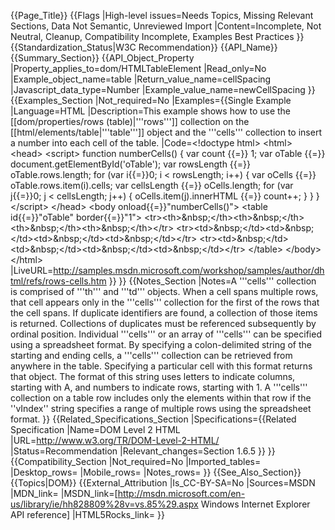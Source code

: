 {{Page_Title}}
{{Flags
|High-level issues=Needs Topics, Missing Relevant Sections, Data Not Semantic, Unreviewed Import
|Content=Incomplete, Not Neutral, Cleanup, Compatibility Incomplete, Examples Best Practices
}}
{{Standardization_Status|W3C Recommendation}}
{{API_Name}}
{{Summary_Section}}
{{API_Object_Property
|Property_applies_to=dom/HTMLTableElement
|Read_only=No
|Example_object_name=table
|Return_value_name=cellSpacing
|Javascript_data_type=Number
|Example_value_name=newCellSpacing
}}
{{Examples_Section
|Not_required=No
|Examples={{Single Example
|Language=HTML
|Description=This example shows how to use the [[dom/properties/rows (table)|'''rows''']] collection on the [[html/elements/table|'''table''']] object and the '''cells''' collection to insert a number into each cell of the table.
|Code=&lt;!doctype html&gt;
&lt;html&gt;
 &lt;head&gt;
  &lt;script&gt;
function numberCells() {
  var count {{=}} 1;
  var oTable {{=}} document.getElementById('oTable');
  var rowsLength {{=}} oTable.rows.length;
  for (var i{{=}}0; i &lt; rowsLength; i++) {
    var oCells {{=}} oTable.rows.item(i).cells;
    var cellsLength {{=}} oCells.length;
    for (var j{{=}}0; j &lt; cellsLength; j++) {
      oCells.item(j).innerHTML {{=}} count++;
    }
  }
}
  &lt;/script&gt;
 &lt;/head&gt;
 &lt;body onload{{=}}"numberCells()"&gt;
  &lt;table id{{=}}"oTable" border{{=}}"1"&gt;
&lt;tr&gt;&lt;th&gt;&amp;nbsp;&lt;/th&gt;&lt;th&gt;&amp;nbsp;&lt;/th&gt;&lt;th&gt;&amp;nbsp;&lt;/th&gt;&lt;th&gt;&amp;nbsp;&lt;/th&gt;&lt;/tr&gt;
&lt;tr&gt;&lt;td&gt;&amp;nbsp;&lt;/td&gt;&lt;td&gt;&amp;nbsp;&lt;/td&gt;&lt;td&gt;&amp;nbsp;&lt;/td&gt;&lt;td&gt;&amp;nbsp;&lt;/td&gt;&lt;/tr&gt;
&lt;tr&gt;&lt;td&gt;&amp;nbsp;&lt;/td&gt;&lt;td&gt;&amp;nbsp;&lt;/td&gt;&lt;td&gt;&amp;nbsp;&lt;/td&gt;&lt;td&gt;&amp;nbsp;&lt;/td&gt;&lt;/tr&gt;
  &lt;/table&gt;
 &lt;/body&gt;
&lt;/html&gt;
|LiveURL=http://samples.msdn.microsoft.com/workshop/samples/author/dhtml/refs/rows-cells.htm
}}
}}
{{Notes_Section
|Notes=A '''cells''' collection is comprised of '''th''' and '''td''' objects.
When a cell spans multiple rows, that cell appears only in the '''cells''' collection for the first of the rows that the cell spans.
If duplicate identifiers are found, a collection of those items is returned. Collections of duplicates must be referenced subsequently by ordinal position.
Individual '''cells''' or an array of '''cells''' can be specified using a spreadsheet format. By specifying a colon-delimited string of the starting and ending cells, a '''cells''' collection can be retrieved from anywhere in the table. Specifying a particular cell with this format returns that object. The format of this string uses letters to indicate columns, starting with A, and numbers to indicate rows, starting with 1. A '''cells''' collection on a table row includes only the elements within that row if the ''vIndex'' string specifies a range of multiple rows using the spreadsheet format.
}}
{{Related_Specifications_Section
|Specifications={{Related Specification
|Name=DOM Level 2 HTML
|URL=http://www.w3.org/TR/DOM-Level-2-HTML/
|Status=Recommendation
|Relevant_changes=Section 1.6.5
}}
}}
{{Compatibility_Section
|Not_required=No
|Imported_tables=
|Desktop_rows=
|Mobile_rows=
|Notes_rows=
}}
{{See_Also_Section}}
{{Topics|DOM}}
{{External_Attribution
|Is_CC-BY-SA=No
|Sources=MSDN
|MDN_link=
|MSDN_link=[http://msdn.microsoft.com/en-us/library/ie/hh828809%28v=vs.85%29.aspx Windows Internet Explorer API reference]
|HTML5Rocks_link=
}}